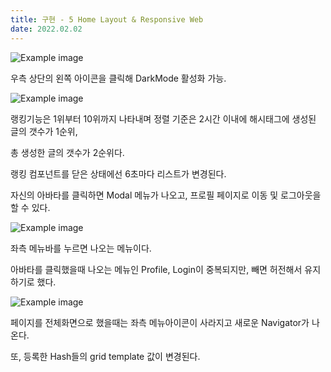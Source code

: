 ```yaml
---
title: 구현 - 5 Home Layout & Responsive Web
date: 2022.02.02
---
```


![Example image](https://imagedelivery.net/x2vrVGmUfxi_qt-pjNxZ6g/99f97ad6-d18b-4b3c-afb9-ef27e8ea6c00/public)

우측 상단의 왼쪽 아이콘을 클릭해 DarkMode 활성화 가능.

![Example image](https://imagedelivery.net/x2vrVGmUfxi_qt-pjNxZ6g/59771be5-ac05-4cda-029b-a51c9a112000/public)

랭킹기능은 1위부터 10위까지 나타내며 정렬 기준은 2시간 이내에 해시태그에 생성된 글의 갯수가 1순위,

총 생성한 글의 갯수가 2순위다.

랭킹 컴포넌트를 닫은 상태에선 6초마다 리스트가 변경된다.

자신의 아바타를 클릭하면 Modal 메뉴가 나오고, 프로필 페이지로 이동 및 로그아웃을 할 수 있다.

![Example image](https://imagedelivery.net/x2vrVGmUfxi_qt-pjNxZ6g/eb63517f-91a5-4edf-7deb-faa53a7b6b00/public)

좌측 메뉴바를 누르면 나오는 메뉴이다.

아바타를 클릭했을때 나오는 메뉴인 Profile, Login이 중복되지만, 빼면 허전해서 유지하기로 했다.

![Example image](https://imagedelivery.net/x2vrVGmUfxi_qt-pjNxZ6g/58430795-19bc-4e66-2a08-bb5930387c00/public)

페이지를 전체화면으로 했을때는 좌측 메뉴아이콘이 사라지고 새로운 Navigator가 나온다.

또, 등록한 Hash들의 grid template 값이 변경된다.
